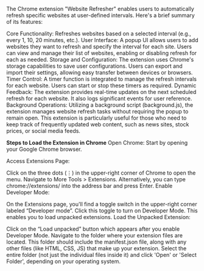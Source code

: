 The Chrome extension "Website Refresher" enables users to automatically refresh specific websites at user-defined intervals. Here's a brief summary of its features:

Core Functionality: Refreshes websites based on a selected interval (e.g., every 1, 10, 20 minutes, etc.).
User Interface: A popup UI allows users to add websites they want to refresh and specify the interval for each site. Users can view and manage their list of websites, enabling or disabling refresh for each as needed.
Storage and Configuration: The extension uses Chrome's storage capabilities to save user configurations. Users can export and import their settings, allowing easy transfer between devices or browsers.
Timer Control: A timer function is integrated to manage the refresh intervals for each website. Users can start or stop these timers as required.
Dynamic Feedback: The extension provides real-time updates on the next scheduled refresh for each website. It also logs significant events for user reference.
Background Operations: Utilizing a background script (background.js), the extension manages website refresh tasks without requiring the popup to remain open.
This extension is particularly useful for those who need to keep track of frequently updated web content, such as news sites, stock prices, or social media feeds.

**Steps to Load the Extension in Chrome**
Open Chrome: Start by opening your Google Chrome browser.

Access Extensions Page:

Click on the three dots (⋮) in the upper-right corner of Chrome to open the menu.
Navigate to More Tools > Extensions. Alternatively, you can type chrome://extensions/ into the address bar and press Enter.
Enable Developer Mode:

On the Extensions page, you'll find a toggle switch in the upper-right corner labeled “Developer mode”.
Click this toggle to turn on Developer Mode. This enables you to load unpacked extensions.
Load the Unpacked Extension:

Click on the “Load unpacked” button which appears after you enable Developer Mode.
Navigate to the folder where your extension files are located. This folder should include the manifest.json file, along with any other files (like HTML, CSS, JS) that make up your extension.
Select the entire folder (not just the individual files inside it) and click 'Open' or 'Select Folder', depending on your operating system.
